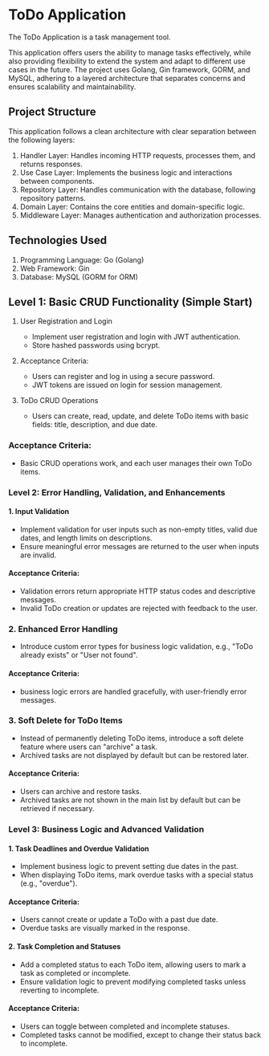 # ToDo Application
The ToDo Application is a task management tool.<p>
This application offers users the ability to manage tasks effectively, while also providing flexibility to extend the system and adapt to different use cases in the future. The project uses Golang, Gin framework, GORM, and MySQL, adhering to a layered architecture that separates concerns and ensures scalability and maintainability.

## Project Structure

This application follows a clean architecture with clear separation between the following layers:

1. Handler Layer: Handles incoming HTTP requests, processes them, and returns responses.
2. Use Case Layer: Implements the business logic and interactions between components.
3. Repository Layer: Handles communication with the database, following repository patterns.
4. Domain Layer: Contains the core entities and domain-specific logic.
5. Middleware Layer: Manages authentication and authorization processes.


## Technologies Used

1. Programming Language: Go (Golang)
2. Web Framework: Gin
3. Database: MySQL (GORM for ORM)


## Level 1: Basic CRUD Functionality (Simple Start)
1. User Registration and Login
    - Implement user registration and login with JWT authentication.
    - Store hashed passwords using bcrypt.

2. Acceptance Criteria:
    - Users can register and log in using a secure password.
    - JWT tokens are issued on login for session management.

3. ToDo CRUD Operations
    - Users can create, read, update, and delete ToDo items with basic fields: title, description, and due date.

### Acceptance Criteria:
- Basic CRUD operations work, and each user manages their own ToDo items.

### Level 2: Error Handling, Validation, and Enhancements
#### 1. Input Validation
- Implement validation for user inputs such as non-empty titles, valid due dates, and length limits on descriptions.
- Ensure meaningful error messages are returned to the user when inputs are invalid.
#### Acceptance Criteria:
- Validation errors return appropriate HTTP status codes and descriptive messages.
- Invalid ToDo creation or updates are rejected with feedback to the user.

### 2. Enhanced Error Handling
- Introduce custom error types for business logic validation, e.g., "ToDo already exists" or "User not found".

#### Acceptance Criteria:
- business logic errors are handled gracefully, with user-friendly error messages.

### 3. Soft Delete for ToDo Items
- Instead of permanently deleting ToDo items, introduce a soft delete feature where users can "archive" a task.
- Archived tasks are not displayed by default but can be restored later.

#### Acceptance Criteria:
- Users can archive and restore tasks.
- Archived tasks are not shown in the main list by default but can be retrieved if necessary.

### Level 3: Business Logic and Advanced Validation
#### 1. Task Deadlines and Overdue Validation
- Implement business logic to prevent setting due dates in the past.
- When displaying ToDo items, mark overdue tasks with a special status (e.g., "overdue").
#### Acceptance Criteria:
- Users cannot create or update a ToDo with a past due date.
- Overdue tasks are visually marked in the response.

#### 2. Task Completion and Statuses
- Add a completed status to each ToDo item, allowing users to mark a task as completed or incomplete.
- Ensure validation logic to prevent modifying completed tasks unless reverting to incomplete.

#### Acceptance Criteria:
- Users can toggle between completed and incomplete statuses.
- Completed tasks cannot be modified, except to change their status back to incomplete.